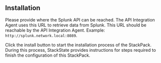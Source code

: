 ## Installation

Please provide where the Splunk API can be reached. The API Integration Agent uses this URL to retrieve data from Splunk. This URL should be reachable by the API Integration Agent. Example: `http://splunk.network.local:8089`.

Click the install button to start the installation process of the StackPack. During this process, StackState provides instructions for steps required to finish the configuration of this StackPack.

